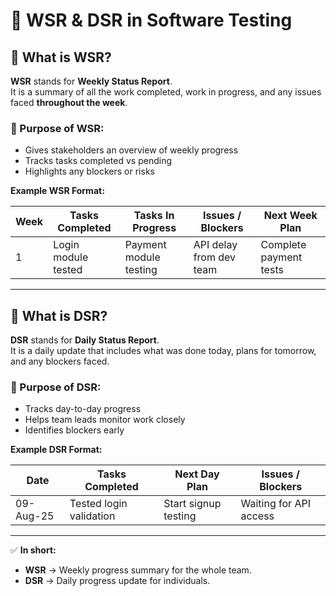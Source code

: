 # 📅 WSR & DSR in Software Testing

## 📝 What is WSR?
**WSR** stands for **Weekly Status Report**.  
It is a summary of all the work completed, work in progress, and any issues faced **throughout the week**.

### 📌 Purpose of WSR:
- Gives stakeholders an overview of weekly progress
- Tracks tasks completed vs pending
- Highlights any blockers or risks

**Example WSR Format:**

| Week | Tasks Completed        | Tasks In Progress       | Issues / Blockers       | Next Week Plan          |
|------|------------------------|-------------------------|-------------------------|-------------------------|
| 1    | Login module tested    | Payment module testing  | API delay from dev team | Complete payment tests  |

---

## 📝 What is DSR?
**DSR** stands for **Daily Status Report**.  
It is a daily update that includes what was done today, plans for tomorrow, and any blockers faced.

### 📌 Purpose of DSR:
- Tracks day-to-day progress
- Helps team leads monitor work closely
- Identifies blockers early

**Example DSR Format:**

| Date       | Tasks Completed         | Next Day Plan          | Issues / Blockers       |
|------------|-------------------------|------------------------|-------------------------|
| 09-Aug-25  | Tested login validation | Start signup testing   | Waiting for API access  |

---

✅ **In short:**  
- **WSR** → Weekly progress summary for the whole team.  
- **DSR** → Daily progress update for individuals.  
